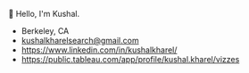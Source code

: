 👋 Hello, I'm Kushal.
- Berkeley, CA
- kushalkharelsearch@gmail.com
- https://www.linkedin.com/in/kushalkharel/
- https://public.tableau.com/app/profile/kushal.kharel/vizzes

<!---
kkharel/kkharel is a ✨ special ✨ repository because its `README.md` (this file) appears on your GitHub profile.
You can click the Preview link to take a look at your changes.
--->
